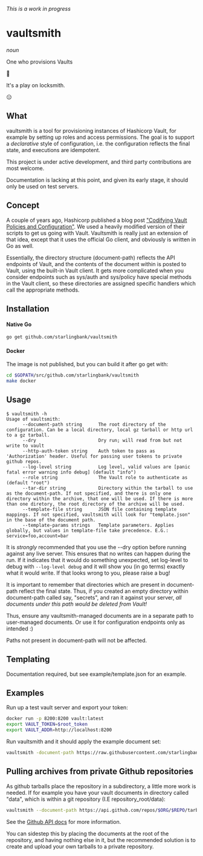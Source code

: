 _This is a work in progress_

vaultsmith
==========

_noun_

One who provisions Vaults


🤨

It's a play on locksmith.

😑

What
----

vaultsmith is a tool for provisioning instances of Hashicorp Vault, for example by setting up 
roles and access permissions. The goal is to support a _declarative_ style of configuration, 
i.e. the configuration reflects the final state, and executions are idempotent.

This project is under active development, and third party contributions are most welcome. 

Documentation is lacking at this point, and given its early stage, it should only be used on 
test servers.

Concept
-------
A couple of years ago, Hashicorp published a blog post 
["Codifying Vault Policies and Configuration"](https://www.hashicorp.com/blog/codifying-vault-policies-and-configuration.html). 
We used a heavily modified version of their scripts to get us going with Vault. Vaultsmith is 
really just an extension of that idea, except that it uses the official Go client, and
obviously is written in Go as well.

Essentially, the directory structure (document-path) reflects the API endpoints of Vault,
and the contents of the document within is posted to Vault, using the built-in Vault client. 
It gets more complicated when you consider endpoints such as sys/auth and sys/policy have
special methods in the Vault client, so these directories are assigned specific handlers which
call the appropriate methods.

Installation
--------
#### Native Go
```bash
go get github.com/starlingbank/vaultsmith
```

#### Docker
The image is not published, but you can build it after go get with:
```bash
cd $GOPATH/src/github.com/starlingbank/vaultsmith
make docker
```

Usage
-----

```
$ vaultsmith -h
Usage of vaultsmith:
      --document-path string      The root directory of the configuration. Can be a local directory, local gz tarball or http url to a gz tarball.
      --dry                       Dry run; will read from but not write to vault
      --http-auth-token string    Auth token to pass as 'Authorization' header. Useful for passing user tokens to private github repos.
      --log-level string          Log level, valid values are [panic fatal error warning info debug] (default "info")
      --role string               The Vault role to authenticate as (default "root")
      --tar-dir string            Directory within the tarball to use as the document-path. If not specified, and there is only one directory within the archive, that one will be used. If there is more than one diretory, the root directory of the archive will be used.
      --template-file string      JSON file containing template mappings. If not specified, vaultsmith will look for "template.json" in the base of the document path.
      --template-params strings   Template parameters. Applies globally, but values in template-file take precedence. E.G.: service=foo,account=bar
```

It is _strongly_ recommended that you use the --dry option before running against any live server.
This ensures that no writes can happen during the run. If it indicates that it would do something 
unexpected, set log-level to debug with `--log-level debug` and it will show you (in go terms) 
exactly what it would write. If that looks wrong to you, please raise a bug!

It is important to remember that directories which are present in document-path reflect the final 
state. Thus, if you created an empty directory within document-path called say, "secrets", and ran 
it against your server, _all documents under this path would be deleted from Vault!_ 

Thus, ensure any vaultsmith-managed documents are in a separate path to user-managed documents. Or
use it for configuration endpoints only as intended :)

Paths not present in document-path will not be affected.

Templating
----------

Documentation required, but see example/template.json for an example.

Examples
--------
Run up a test vault server and export your token:
```bash
docker run -p 8200:8200 vault:latest
export VAULT_TOKEN=$root_token
export VAULT_ADDR=http://localhost:8200
```
Run vaultsmith and it should apply the example document set:
```bash
vaultsmith -document-path https://raw.githubusercontent.com/starlingbank/vaultsmith/master/example/example.tar.gz
```

Pulling archives from private Github repositories
-------------------------------------------------

As github tarballs place the repository in a subdirectory, a little more work is needed. If for
example you have your vault documents in directory called "data", which is within a git repository 
(I.E repository_root/data):
```bash
vaultsmith --document-path https://api.github.com/repos/$ORG/$REPO/tarball/master --http-auth-token $TOKEN --tar-dir $ORG-$REPO-$COMMIT_SHA/data --dry
```
See the [Github API docs](https://developer.github.com/v3/repos/releases/#get-a-single-release) for
more information.

You can sidestep this by placing the documents at the root of the repository, and having nothing
else in it, but the recommended solution is to create and upload your own tarballs to a private
repository.
